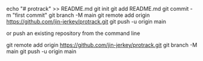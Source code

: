 echo "# protrack" >> README.md
git init
git add README.md
git commit -m "first commit"
git branch -M main
git remote add origin https://github.com/jin-jerkey/protrack.git
git push -u origin main




or push an existing repository from the command line

git remote add origin https://github.com/jin-jerkey/protrack.git
git branch -M main
git push -u origin main